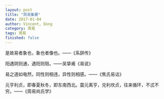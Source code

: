 ```yaml
---
layout: post
title: "周易集要"
date: 2017-01-04
author: Vincent, Dong
category: 周易
tags: 周易
finished: false
---
```


是故易者象也，象也者像也。——《系辞传》

阳遇阴则通，遇阳则阻。——吴挚甫《易说》

易之道如电然，同性则相违，异性则相感。——《焦氏易诂》

元亨利贞，即春夏秋冬，即东南西北。震元离亨，兑利坎贞，往来循环，不忒不穷。——《周易尚氏学》
